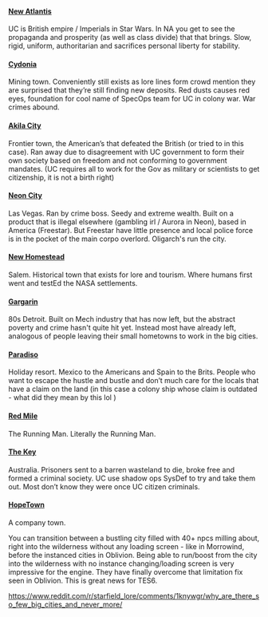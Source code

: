 #### [New Atlantis](New%20Atlantis.md)
UC is British empire / Imperials in Star Wars. In NA you get to see the propaganda and prosperity (as well as class divide) that that brings. Slow, rigid, uniform, authoritarian and sacrifices personal liberty for stability.
#### [Cydonia](Cydonia.md)
Mining town. Conveniently still exists as lore lines form crowd mention they are surprised that they’re still finding new deposits.
Red dusts causes red eyes, foundation for cool name of SpecOps team for UC in colony war. War crimes abound.
#### [Akila City](Akila%20City.md)
Frontier town, the American’s that defeated the British (or tried to in this case). Ran away due to disagreement with UC government to form their own society based on freedom and not conforming to government mandates. (UC requires all to work for the Gov as military or scientists to get citizenship, it is not a birth right)
#### [Neon City](Neon%20City.md)
Las Vegas. Ran by crime boss. Seedy and extreme wealth. Built on a product that is illegal elsewhere (gambling irl / Aurora in Neon), based in America (Freestar). But Freestar have little presence and local police force is in the pocket of the main corpo overlord. Oligarch's run the city.
#### [New Homestead](New%20Homestead.md)
Salem. Historical town that exists for lore and tourism. Where humans first went and testEd the NASA settlements.
#### [Gargarin](Gargarin.md)
80s Detroit. Built on Mech industry that has now left, but the abstract poverty and crime hasn't quite hit yet. Instead most have already left, analogous of people leaving their small hometowns to work in the big cities.
#### [Paradiso](Paradiso.md)
Holiday resort. Mexico to the Americans and Spain to the Brits. People who want to escape the hustle and bustle and don’t much care for the locals that have a claim on the land (in this case a colony ship whose claim is outdated - what did they mean by this lol )
#### [Red Mile](Red%20Mile.md)
The Running Man. Literally the Running Man.
#### [The Key](The%20Key.md)
Australia. Prisoners sent to a barren wasteland to die, broke free and formed a criminal society. UC use shadow ops SysDef to try and take them out. Most don’t know they were once UC citizen criminals. 
#### [HopeTown](HopeTown.md)
A company town.


You can transition between a bustling city filled with 40+ npcs milling about, right into the wilderness without any loading screen - like in Morrowind, before the instanced cities in Oblivion.
	Being able to run/boost from the city into the wilderness with no instance changing/loading screen is very impressive for the engine. They have finally overcome that limitation fix seen in Oblivion. This is great news for TES6.
	
https://www.reddit.com/r/starfield_lore/comments/1knywgr/why_are_there_so_few_big_cities_and_never_more/